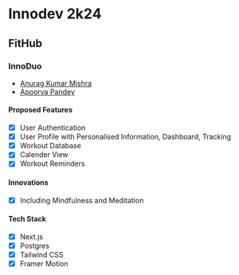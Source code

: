 # Innodev 2k24

## FitHub

### InnoDuo

- [Anurag Kumar Mishra](https://github.com/theanuragmishra)
- [Apoorva Pandey](https://github.com/apoorva-ppl)

#### Proposed Features

- [x] User Authentication
- [x] User Profile with Personalised Information, Dashboard, Tracking
- [x] Workout Database
- [x] Calender View
- [x] Workout Reminders

#### Innovations

- [x] Including Mindfulness and Meditation

#### Tech Stack

- [x] Next.js
- [x] Postgres
- [x] Tailwind CSS
- [x] Framer Motion
